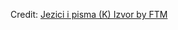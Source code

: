 <div id="observablehq-768f471c"></div>
<p>Credit: <a href="https://observablehq.com/d/c940b4ff381c70b3">Jezici i pisma (K)  Izvor  by FTM</a></p>

<link rel="stylesheet" href="https://cdn.jsdelivr.net/npm/@observablehq/inspector@5/dist/inspector.css">
<script type="module">
import {Runtime, Inspector} from "https://cdn.jsdelivr.net/npm/@observablehq/runtime@5/dist/runtime.js";
import define from "https://api.observablehq.com/d/c940b4ff381c70b3.js?";
new Runtime().module(define, Inspector.into("#observablehq-768f471c"));
</script>
